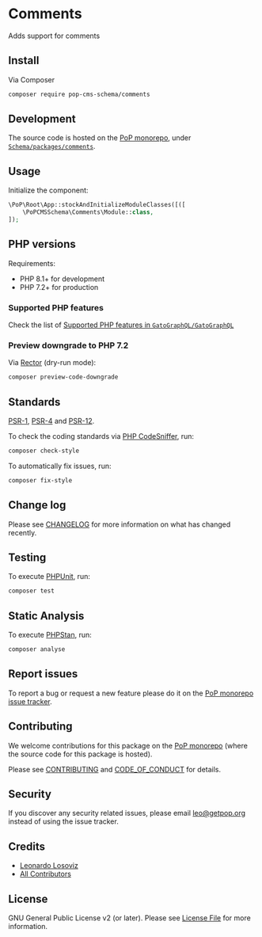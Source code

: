 # Comments

<!--
[![Build Status][ico-travis]][link-travis]
[![Quality Score][ico-code-quality]][link-code-quality]
[![Software License][ico-license]](LICENSE.md)
[![Latest Version on Packagist][ico-version]][link-packagist]
[![Coverage Status][ico-scrutinizer]][link-scrutinizer]
[![Total Downloads][ico-downloads]][link-downloads]
-->

Adds support for comments

## Install

Via Composer

``` bash
composer require pop-cms-schema/comments
```

## Development

The source code is hosted on the [PoP monorepo](https://github.com/GatoGraphQL/GatoGraphQL), under [`Schema/packages/comments`](https://github.com/GatoGraphQL/GatoGraphQL/tree/master/layers/Schema/packages/comments).

## Usage

Initialize the component:

``` php
\PoP\Root\App::stockAndInitializeModuleClasses([([
    \PoPCMSSchema\Comments\Module::class,
]);
```

## PHP versions

Requirements:

- PHP 8.1+ for development
- PHP 7.2+ for production

### Supported PHP features

Check the list of [Supported PHP features in `GatoGraphQL/GatoGraphQL`](https://github.com/GatoGraphQL/GatoGraphQL/blob/master/docs/supported-php-features.md)

### Preview downgrade to PHP 7.2

Via [Rector](https://github.com/rectorphp/rector) (dry-run mode):

```bash
composer preview-code-downgrade
```

## Standards

[PSR-1](https://www.php-fig.org/psr/psr-1), [PSR-4](https://www.php-fig.org/psr/psr-4) and [PSR-12](https://www.php-fig.org/psr/psr-12).

To check the coding standards via [PHP CodeSniffer](https://github.com/squizlabs/PHP_CodeSniffer), run:

``` bash
composer check-style
```

To automatically fix issues, run:

``` bash
composer fix-style
```

## Change log

Please see [CHANGELOG](CHANGELOG.md) for more information on what has changed recently.

## Testing

To execute [PHPUnit](https://phpunit.de/), run:

``` bash
composer test
```

## Static Analysis

To execute [PHPStan](https://github.com/phpstan/phpstan), run:

``` bash
composer analyse
```

## Report issues

To report a bug or request a new feature please do it on the [PoP monorepo issue tracker](https://github.com/GatoGraphQL/GatoGraphQL/issues).

## Contributing

We welcome contributions for this package on the [PoP monorepo](https://github.com/GatoGraphQL/GatoGraphQL) (where the source code for this package is hosted).

Please see [CONTRIBUTING](CONTRIBUTING.md) and [CODE_OF_CONDUCT](CODE_OF_CONDUCT.md) for details.

## Security

If you discover any security related issues, please email leo@getpop.org instead of using the issue tracker.

## Credits

- [Leonardo Losoviz][link-author]
- [All Contributors][link-contributors]

## License

GNU General Public License v2 (or later). Please see [License File](LICENSE.md) for more information.

[ico-version]: https://img.shields.io/packagist/v/pop-cms-schema/comments.svg?style=flat-square
[ico-license]: https://img.shields.io/badge/license-GPLv2-brightgreen.svg?style=flat-square
[ico-travis]: https://img.shields.io/travis/pop-cms-schema/comments/master.svg?style=flat-square
[ico-scrutinizer]: https://img.shields.io/scrutinizer/coverage/g/pop-cms-schema/comments.svg?style=flat-square
[ico-code-quality]: https://img.shields.io/scrutinizer/g/pop-cms-schema/comments.svg?style=flat-square
[ico-downloads]: https://img.shields.io/packagist/dt/pop-cms-schema/comments.svg?style=flat-square

[link-packagist]: https://packagist.org/packages/pop-cms-schema/comments
[link-travis]: https://travis-ci.org/pop-cms-schema/comments
[link-scrutinizer]: https://scrutinizer-ci.com/g/pop-cms-schema/comments/code-structure
[link-code-quality]: https://scrutinizer-ci.com/g/pop-cms-schema/comments
[link-downloads]: https://packagist.org/packages/pop-cms-schema/comments
[link-author]: https://github.com/leoloso
[link-contributors]: ../../../../../../contributors
